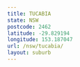 ```yaml
---
title: TUCABIA
state: NSW
postcode: 2462
latitude: -29.829194
longitude: 153.187047
url: /nsw/tucabia/
layout: suburb
---
```

